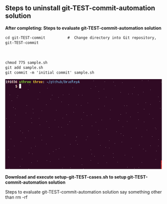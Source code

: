 ## Steps to uninstall git-TEST-commit-automation solution

**After completing: Steps to evaluate git-TEST-commit-automation solution**


    cd git-TEST-commit          #  Change directory into Git repository, git-TEST-commit
    
    
    
    chmod 775 sample.sh
    git add sample.sh
    git commit -m 'initial commit' sample.sh

<img id="Steps git-TEST-commit-automation-1.gif" src="../images/git-TEST-commit-automation-1.gif" >
    
**Download and execute setup-git-TEST-cases.sh to setup git-TEST-commit-automation solution**

Steps to evaluate git-TEST-commit-automation solution
say something other than rm -rf 
